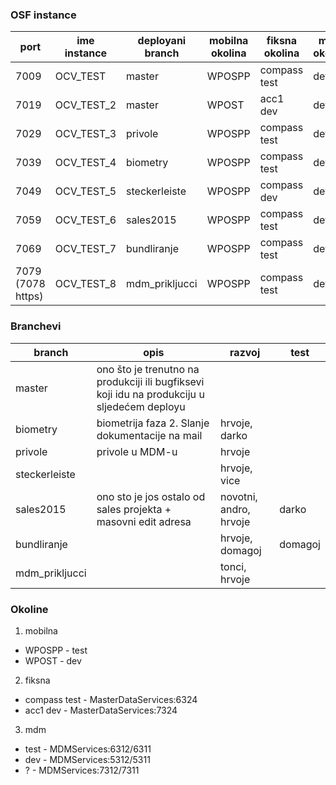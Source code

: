 ### OSF instance
| port | ime instance	| deployani branch | mobilna okolina | fiksna okolina | mdm okolina |
| --- | --- | --- | --- | --- | --- |
| 7009 | OCV_TEST |	master | WPOSPP | compass test   |  dev  |
| 7019 | OCV_TEST_2 | master | WPOST | acc1 dev | dev |
| 7029 | OCV_TEST_3 | privole | WPOSPP | compass test | dev |
| 7039 | OCV_TEST_4 | biometry | WPOSPP | compass test | dev |
| 7049 | OCV_TEST_5 | steckerleiste | WPOSPP | compass dev | dev |
| 7059 | OCV_TEST_6 | sales2015 | WPOSPP | compass test | dev |
| 7069 | OCV_TEST_7 | bundliranje | WPOSPP | compass test | dev |
| 7079 (7078 https) | OCV_TEST_8 | mdm_prikljucci | WPOSPP | compass test | dev |


### Branchevi
| branch | opis | razvoj | test |
| --- | --- | --- | --- |
| master | ono što je trenutno na produkciji ili bugfiksevi koji idu na produkciju u sljedećem deployu | | |
| biometry | biometrija faza 2. Slanje dokumentacije na mail | hrvoje, darko | |
| privole | privole u MDM-u | hrvoje | |
| steckerleiste  | | hrvoje, vice | |
| sales2015  | ono sto je jos ostalo od sales projekta + masovni edit adresa | novotni, andro, hrvoje | darko |
| bundliranje | | hrvoje, domagoj | domagoj |
| mdm_prikljucci  | | tonci, hrvoje | | |

### Okoline
1. mobilna
 *	WPOSPP - test
 *	WPOST - dev

2. fiksna
 * compass test - MasterDataServices:6324
 * acc1 dev - MasterDataServices:7324

3. mdm
 * test - MDMServices:6312/6311
 * dev - MDMServices:5312/5311
 * ? - MDMServices:7312/7311
